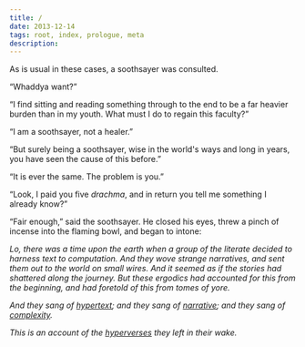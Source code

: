 ```yaml
---
title: / 
date: 2013-12-14
tags: root, index, prologue, meta
description: 
---
```


As is usual in these cases, a soothsayer was consulted. 

“Whaddya want?”

“I find sitting and reading something through to the end to be a far
heavier burden than in my youth. What must I do to regain this faculty?”

“I am a soothsayer, not a healer.”

“But surely being a soothsayer, wise in the world's ways and long in years,
you have seen the cause of this before.”

“It is ever the same. The problem is you.”

“Look, I paid you five *drachma*, and in return you tell me something I already know?”

“Fair enough,” said the soothsayer. He closed his eyes, threw a pinch of
incense into the flaming bowl, and began to intone:

*Lo, there was a time upon the earth when a group of the literate decided to harness
text to computation. And they wove strange narratives, and sent them out to the
world on small wires. And it seemed as if the stories had shattered along the
journey. But these ergodics had accounted for this from the beginning, and had
foretold of this from tomes of yore.*

*And they sang of [hypertext](/hypertext.html); and they sang
of [narrative](/narrative.html); and they sang of
[complexity](/ergodic.html).*

*This is an account of the [hyperverses](/on-hyperverses.html) they left in their wake.*
